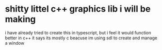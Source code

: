 # shitty littel c++ graphics lib i will be making
i have already tried to create this in typescript, but i feel it would function better in c++
it says its mostly c beacuse im using sdl to create and manage a window
